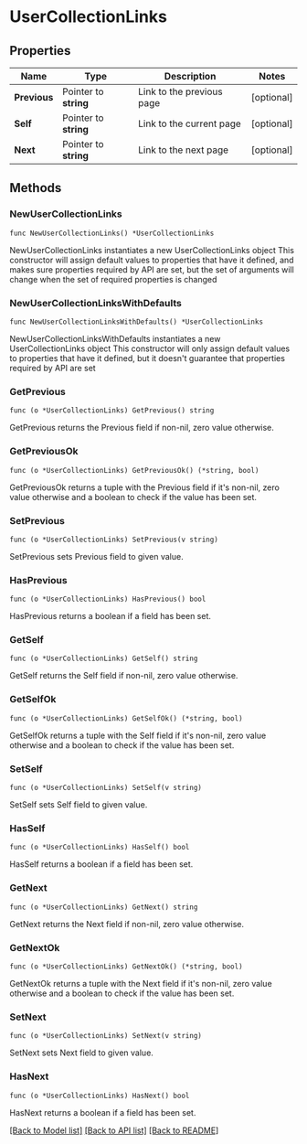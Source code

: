 # UserCollectionLinks

## Properties

Name | Type | Description | Notes
------------ | ------------- | ------------- | -------------
**Previous** | Pointer to **string** | Link to the previous page | [optional] 
**Self** | Pointer to **string** | Link to the current page | [optional] 
**Next** | Pointer to **string** | Link to the next page | [optional] 

## Methods

### NewUserCollectionLinks

`func NewUserCollectionLinks() *UserCollectionLinks`

NewUserCollectionLinks instantiates a new UserCollectionLinks object
This constructor will assign default values to properties that have it defined,
and makes sure properties required by API are set, but the set of arguments
will change when the set of required properties is changed

### NewUserCollectionLinksWithDefaults

`func NewUserCollectionLinksWithDefaults() *UserCollectionLinks`

NewUserCollectionLinksWithDefaults instantiates a new UserCollectionLinks object
This constructor will only assign default values to properties that have it defined,
but it doesn't guarantee that properties required by API are set

### GetPrevious

`func (o *UserCollectionLinks) GetPrevious() string`

GetPrevious returns the Previous field if non-nil, zero value otherwise.

### GetPreviousOk

`func (o *UserCollectionLinks) GetPreviousOk() (*string, bool)`

GetPreviousOk returns a tuple with the Previous field if it's non-nil, zero value otherwise
and a boolean to check if the value has been set.

### SetPrevious

`func (o *UserCollectionLinks) SetPrevious(v string)`

SetPrevious sets Previous field to given value.

### HasPrevious

`func (o *UserCollectionLinks) HasPrevious() bool`

HasPrevious returns a boolean if a field has been set.

### GetSelf

`func (o *UserCollectionLinks) GetSelf() string`

GetSelf returns the Self field if non-nil, zero value otherwise.

### GetSelfOk

`func (o *UserCollectionLinks) GetSelfOk() (*string, bool)`

GetSelfOk returns a tuple with the Self field if it's non-nil, zero value otherwise
and a boolean to check if the value has been set.

### SetSelf

`func (o *UserCollectionLinks) SetSelf(v string)`

SetSelf sets Self field to given value.

### HasSelf

`func (o *UserCollectionLinks) HasSelf() bool`

HasSelf returns a boolean if a field has been set.

### GetNext

`func (o *UserCollectionLinks) GetNext() string`

GetNext returns the Next field if non-nil, zero value otherwise.

### GetNextOk

`func (o *UserCollectionLinks) GetNextOk() (*string, bool)`

GetNextOk returns a tuple with the Next field if it's non-nil, zero value otherwise
and a boolean to check if the value has been set.

### SetNext

`func (o *UserCollectionLinks) SetNext(v string)`

SetNext sets Next field to given value.

### HasNext

`func (o *UserCollectionLinks) HasNext() bool`

HasNext returns a boolean if a field has been set.


[[Back to Model list]](../README.md#documentation-for-models) [[Back to API list]](../README.md#documentation-for-api-endpoints) [[Back to README]](../README.md)


